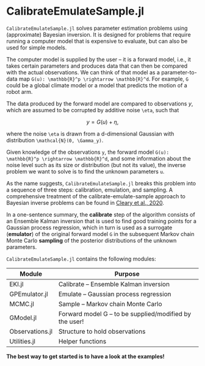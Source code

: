 # CalibrateEmulateSample.jl

`CalibrateEmulateSample.jl` solves parameter estimation problems using (approximate) Bayesian inversion. It is designed for problems that require running a computer model that is expensive to evaluate, but can also be used for simple models.

The computer model is supplied by the user – it is a forward model, i.e., it takes certain parameters and produces data that can then be compared with the actual observations. We can think of that model as a parameter-to-data map ``G(u): \mathbb{R}^p \rightarrow \mathbb{R}^d``. For example, ``G`` could be a global climate model or a model that predicts the motion of a robot arm. 

The data produced by the forward model are compared to observations $y$, which are assumed to be corrupted by additive noise ``\eta``, such that
```math
\begin{equation}
y = G(u) + \eta
\end{equation},
```
where the noise ``\eta`` is drawn from a d-dimensional Gaussian with distribution ``\mathcal{N}(0, \Gamma_y)``.

Given knowledge of the  observations ``y``, the forward model ``G(u): \mathbb{R}^p \rightarrow \mathbb{R}^d``, and some information about the noise level such as its size or distribution (but not its value), the inverse problem we want to solve is to find the unknown parameters ``u``.
 
As the name suggests, `CalibrateEmulateSample.jl` breaks this problem into a sequence of three steps: calibration, emulation, and sampling.
A comprehensive treatment of the calibrate-emulate-sample approach to Bayesian inverse problems can be found in [Cleary et al., 2020](https://arxiv.org/pdf/2001.03689.pdf).

In a one-sentence summary, the **calibrate** step of the algorithm consists of an Ensemble Kalman inversion that is used to find good training points for a Gaussian process regression, which in turn is used as a surrogate (**emulator**) of the original forward model ``G`` in the subsequent Markov chain Monte Carlo **sampling** of the posterior distributions of the unknown parameters.


`CalibrateEmulateSample.jl` contains the following modules:

Module                  | Purpose
----------------------- | -------------------------------------------------------
EKI.jl                  | Calibrate – Ensemble Kalman inversion
GPEmulator.jl           | Emulate – Gaussian process regression
MCMC.jl                 | Sample – Markov chain Monte Carlo
GModel.jl               | Forward model G – to be supplied/modified by the user!
Observations.jl         | Structure to hold observations
Utilities.jl            | Helper functions

**The best way to get started is to have a look at the examples!**
